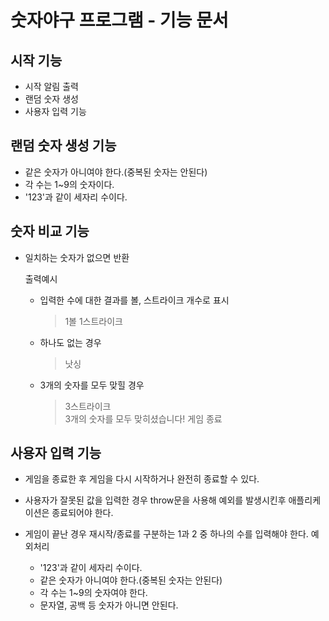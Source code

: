 # 숫자야구 프로그램 - 기능 문서

## 시작 기능
- 시작 알림 출력
- 랜덤 숫자 생성
- 사용자 입력 기능

## 랜덤 숫자 생성 기능

- 같은 숫자가 아니여야 한다.(중복된 숫자는 안된다)
- 각 수는 1~9의 숫자이다.
- '123'과 같이 세자리 수이다.

## 숫자 비교 기능

- 일치하는 숫자가 없으면 반환

    출력예시

    - 입력한 수에 대한 결과를 볼, 스트라이크 개수로 표시
        > 1볼 1스트라이크

    - 하나도 없는 경우
        > 낫싱

    - 3개의 숫자를 모두 맞힐 경우
        > 3스트라이크<br/>3개의 숫자를 모두 맞히셨습니다! 게임 종료


## 사용자 입력 기능

- 게임을 종료한 후 게임을 다시 시작하거나 완전히 종료할 수 있다.
- 사용자가 잘못된 값을 입력한 경우 throw문을 사용해 예외를 발생시킨후 애플리케이션은 종료되어야 한다.


- 게임이 끝난 경우 재시작/종료를 구분하는 1과 2 중 하나의 수를 입력해야 한다.
    예외처리
    - '123'과 같이 세자리 수이다.
    - 같은 숫자가 아니여야 한다.(중복된 숫자는 안된다)
    - 각 수는 1~9의 숫자여야 한다.
    - 문자열, 공백 등 숫자가 아니면 안된다.

